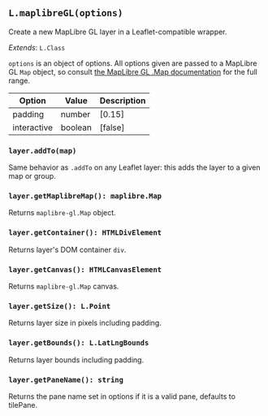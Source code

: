 ## `L.maplibreGL(options)`

Create a new MapLibre GL layer in a Leaflet-compatible wrapper.

<span class='leaflet icon'>_Extends_: `L.Class`</span>

`options` is an object of options. All options given are passed to a MapLibre GL `Map` object,
so consult [the MapLibre GL .Map documentation](https://maplibre.org/maplibre-gl-js/docs/API/classes/Map/)
for the full range.

| Option | Value | Description |
| ---- | ---- | ---- |
| padding | number | [0.15] | Relative padding of the maplibre-gl layer to avoid the background flickering around the edges of the map |
| interactive | boolean | [false] | Wheter or not to register the mouse and keyboard events on the maplibre-gl layer. Turn this on if you intend to use the maplibre-gl layer events. |

### `layer.addTo(map)`

Same behavior as `.addTo` on any Leaflet layer: this adds the layer to a given
map or group.

### `layer.getMaplibreMap(): maplibre.Map`

Returns `maplibre-gl.Map` object.

### `layer.getContainer(): HTMLDivElement`

Returns layer's DOM container `div`.

### `layer.getCanvas(): HTMLCanvasElement`

Returns `maplibre-gl.Map` canvas.

### `layer.getSize(): L.Point`

Returns layer size in pixels including padding.

### `layer.getBounds(): L.LatLngBounds`

Returns layer bounds including padding.

### `layer.getPaneName(): string`

Returns the pane name set in options if it is a valid pane, defaults to tilePane.
